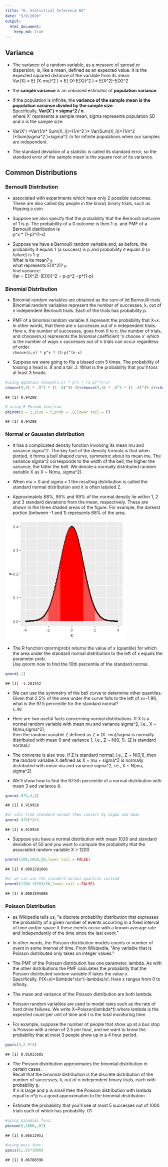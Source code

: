 ```yaml
---
title: "6. Statistical Inference W2"
date: "5/8/2020"
output: 
  html_document:
    keep_md: true      
---
```


## Variance

- The variance of a random variable, as a measure of spread or dispersion, is, like a mean, defined as an expected value. It is the expected squared distance of the variable from its mean.  
Var(X) = E( (X-mu)^2 ) = E( (X-E(X))^2 ) = E(X^2)-E(X)^2

- the **sample variance** is an unbiased estimator of **population variance**.  

- if the population is infinite, the **variance of the sample mean is the population variance divided by the sample size**.  
Specifically, **Var(X') = sigma^2 / n**.  
where X' represents a sample mean, sigma represents population SD and n is the sample size.

- Var(X') =Var(1/n* Sum(X_i))=(1/n^2 )* Var(Sum(X_i))=(1/n^2 )*Sum(sigma^2 )=sigma^2 /n for infinite populations when our samples are independent.

- The standard deviation of a statistic is called its standard error, so the standard error of the sample mean is the square root of its variance.

## Common Distributions

### Bernoulli Distribution

- associated with experiments which have only 2 possible outcomes. These are also called (by people in the know) binary trials, such as Flipping a coin.

- Suppose we also specify that the probability that the Bernoulli outcome of 1 is p. The probability of a 0 outcome is then 1-p. and  PMF of a Bernoulli distribution is  
p^x * (1-p)^(1-x)

-  Suppose we have a Bernoulli random variable and, as before, the probability it equals 1 (a success) is p and probability it equals 0 (a failure) is 1-p.  
What is its mean? `p`  
what represents E(X^2)? `p`  
find variance:  
Var = E(X^2)-(E(X))^2 = p-p^2 =p*(1-p)  

### Binomial Distribution

- Binomial random variables are obtained as the sum of iid Bernoulli trials.  
Binomial random variables represent the number of successes, k, out of n independent Bernoulli trials. Each of the trials has probability p.  

- PMF of a binomial random variable X represent the probability that X=x. In other words, that there are x successes out of n independent trials.  
Here x, the number of successes, goes from 0 to n, the number of trials, and choose(n,x) represents the binomial coefficient 'n choose x' which is the number of ways x successes out of n trials can occur regardless of order.  
`choose(n,x) * p^x * (1-p)^(n-x)`

- Suppose we were going to flip a biased coin 5 times. The probability of tossing a head is .8 and a tail .2. What is the probability that you'll toss at least 3 heads.  


```r
#using equation choose(n,x) * p^x * (1-p)^(n-x)
choose(5,3) * .8^3 * (1-.8)^(5-3)+choose(5,4) * .8^4 * (1-.8)^(5-4)+choose(5,5) * .8^5 * (1-.8)^(5-5)
```

```
## [1] 0.94208
```

```r
# using R Pbinom function
pbinom(q = 2,size = 5,prob = .8,lower.tail = F)
```

```
## [1] 0.94208
```

### Normal or Gaussian distribution

- It has a complicated density function involving its mean mu and variance sigma^2. The key fact of the density formula is that when plotted, it forms a bell shaped curve, symmetric about its mean mu. The variance sigma^2 corresponds to the width of the bell, the higher the variance, the fatter the bell. We denote a normally distributed random variable X as X ~ N(mu, sigma^2).

- When mu = 0 and sigma = 1 the resulting distribution is called the standard normal distribution and it is often labeled Z.

- Approximately 68%, 95% and 99% of the normal density lie within 1, 2 and 3 standard deviations from the mean, respectively. These are shown in the three shaded areas of the figure. For example, the darkest portion (between -1 and 1) represents 68% of the area.



![](6.-Statistical-Inference-W2_files/figure-html/normalD-1.png)<!-- -->

- The R function qnorm(prob) returns the value of x (quantile) for which the area under the standard normal distribution to the left of x equals the parameter prob.  
Use qnorm now to find the 10th percentile of the standard normal.  

```r
qnorm(.1)
```

```
## [1] -1.281552
```

- We can use the symmetry of the bell curve to determine other quantiles. Given that 2.5% of the area under the curve falls to the left of x=-1.96, what is the 97.5 percentile for the standard normal?  
`1.96`

- Here are two useful facts concerning normal distributions. If X is a normal random variable with mean mu and variance sigma^2, i.e., X ~ N(mu,sigma^2),  
then the random variable Z defined as Z = (X -mu)/sigma is normally distributed with mean 0 and variance 1, i.e., Z ~ N(0, 1). (Z is standard normal.)

- The converse is also true. If Z is standard normal, i.e., Z ~ N(0,1), then the random variable X defined as X = mu + sigma*Z is normally distributed with mean mu and variance sigma^2, i.e., X ~ N(mu, sigma^2)

- We'll show how to find the 97.5th percentile of a normal distribution with mean 3 and variance 4.

```r
qnorm(.975,3,2)
```

```
## [1] 6.919928
```

```r
#or calc from standard normal then convert by sigma and mean
qnorm(.975)*2+3
```

```
## [1] 6.919928
```

- Suppose you have a normal distribution with mean 1020 and standard deviation of 50 and you want to compute the probability that the associated random variable X > 1200.


```r
pnorm(1200,1020,50,lower.tail = FALSE)
```

```
## [1] 0.0001591086
```

```r
#or we can use the standard normal quantile instead
pnorm((1200-1020)/50,lower.tail = FALSE)
```

```
## [1] 0.0001591086
```

### Poisson Distribution

-  as Wikipedia tells us, "a discrete probability distribution that expresses the probability of a given number of events occurring in a fixed interval of time and/or space if these events occur with a known average rate and independently of the time since the last event."

- In other words, the Poisson distribution models counts or number of event in some interval of time. From Wikipedia, "Any variable that is Poisson distributed only takes on integer values."

- The PMF of the Poisson distribution has one parameter, lambda. As with the other distributions the PMF calculates the probability that the Poisson distributed random variable X takes the value x.  
Specifically, P(X=x)=(lambda^x)e^(-lambda)/x!. Here x ranges from 0 to infinity.

- The mean and variance of the Poisson distribution are both lambda.

- Poisson random variables are used to model rates such as the rate of hard drive failures. We write X~Poisson(lambda*t) where lambda is the expected count per unit of time and t is the total monitoring time.

- For example, suppose the number of people that show up at a bus stop is Poisson with a mean of 2.5 per hour, and we want to know the probability that at most 3 people show up in a 4 hour period. 


```r
ppois(3,2.5*4)
```

```
## [1] 0.01033605
```

- The Poisson distribution approximates the binomial distribution in certain cases.  
Recall that the binomial distribution is the discrete distribution of the number of successes, k, out of n independent binary trials, each with probability p.  
If n is large and p is small then the Poisson distribution with lambda equal to n*p is a good approximation to the binomial distribution.

- Estimate the probability that you'll see at most 5 successes out of 1000 trials each of which has probability .01


```r
#using binomial func:
pbinom(5,1000,.01)
```

```
## [1] 0.06613951
```

```r
#using pois func:
ppois(5,.01*1000)
```

```
## [1] 0.06708596
```


